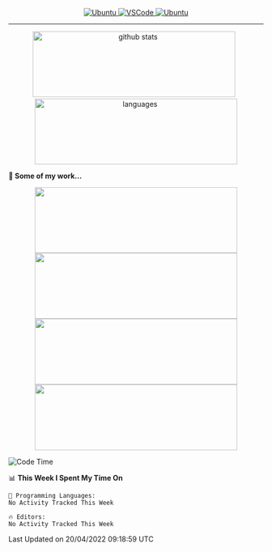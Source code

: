 <p align="center">
  <a href="https://www.ubuntu.com/"> <img alt="Ubuntu" src="https://img.shields.io/badge/Ubuntu-E95420?style=for-the-badge&logo=ubuntu&logoColor=white"> </a>
  <a href="https://code.visualstudio.com/"> <img alt="VSCode" src="https://img.shields.io/badge/Editor-VSCode-green?style=for-the-badge&logo=visual-studio-code&logoColor=white"> </a>
 <a href="https://https://www.python.org/"> <img alt="Ubuntu" src="https://img.shields.io/badge/Python-3776AB?style=for-the-badge&logo=python&logoColor=white"> </a>
 </p>
<hr>
<p align="center">
  <img src="https://github-readme-stats.vercel.app/api?username=ebadkamil&count_private=true&show_icons=true&hide=stars&card_width=400" alt="github stats" height="130" width="400"/>
  &nbsp;
  <img src="https://github-readme-stats.vercel.app/api/top-langs/?username=ebadkamil&layout=compact&hide=jupyter%20notebook&card_width=400" alt="languages" height="130" width="400">
</p>


**🔭 Some of my work...**

<div class="row" align="center">
  <div class="column">
    <a href="https://github.com/ebadkamil/ess-message-consumer"> <img src="https://github-readme-stats.vercel.app/api/pin/?username=ebadkamil&repo=ess-message-consumer&show_icons=true&hide=stars&card_width=400" height="130" width="400"/> </a>
    <a href="https://github.com/ebadkamil/calibration-services"> <img src="https://github-readme-stats.vercel.app/api/pin/?username=ebadkamil&repo=calibration-services&show_icons=true" height="130" width="400"/> </a>
  </div>
  <div class="column">
     <a href="https://github.com/ebadkamil/analysis-pipeline"> <img src="https://github-readme-stats.vercel.app/api/pin/?username=ebadkamil&repo=analysis-pipeline&show_icons=true" height="130" width="400"/> </a>
      <a href="https://github.com/ebadkamil/RunMonitor"> <img src="https://github-readme-stats.vercel.app/api/pin/?username=ebadkamil&repo=RunMonitor&show_icons=true" height="130" width="400"/> </a>
  </div>
</div>


<!--START_SECTION:waka-->
![Code Time](http://img.shields.io/badge/Code%20Time-748%20hrs%2028%20mins-blue)

📊 **This Week I Spent My Time On** 

```text
💬 Programming Languages: 
No Activity Tracked This Week

🔥 Editors: 
No Activity Tracked This Week

```


 Last Updated on 20/04/2022 09:18:59 UTC
<!--END_SECTION:waka-->